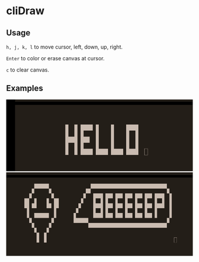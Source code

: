 # cliDraw

## Usage

`h, j, k, l` to move cursor, left, down, up, right.

`Enter` to color or erase canvas at cursor.

`c` to clear canvas.

## Examples

![image1 error](./cliDrawv1_1.png)
![image2 error](./cliDrawv1_2.png)
